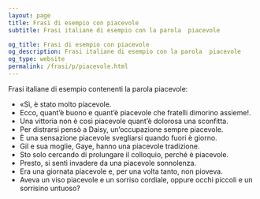 ```yaml
---
layout: page
title: Frasi di esempio con piacevole 
subtitle: Frasi italiane di esempio con la parola  piacevole

og_title: Frasi di esempio con piacevole 
og_description: Frasi italiane di esempio con la parola  piacevole
og_type: website
permalink: /frasi/p/piacevole.html
---
```


Frasi italiane di esempio contenenti la parola piacevole:


- «Sì, è stato molto piacevole.
- Ecco, quant’è buono e quant’è piacevole che fratelli dimorino assieme!.
- Una vittoria non è così piacevole quant’è dolorosa una sconfitta.
- Per distrarsi pensò a Daisy, un’occupazione sempre piacevole.
- È una sensazione piacevole svegliarsi quando fuori è giorno.
- Gil e sua moglie, Gaye, hanno una piacevole tradizione.
- Sto solo cercando di prolungare il colloquio, perché è piacevole.
- Presto, si sentì invadere da una piacevole sonnolenza.
- Era una giornata piacevole e, per una volta tanto, non pioveva.
- Aveva un viso piacevole e un sorriso cordiale, oppure occhi piccoli e un sorrisino untuoso?
